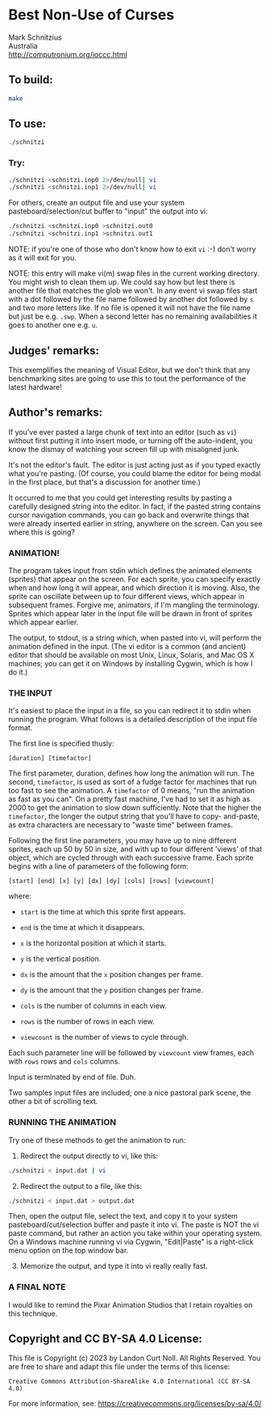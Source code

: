 # Best Non-Use of Curses

Mark Schnitzius\
Australia\
<http://computronium.org/ioccc.html>


## To build:

```sh
make
```


## To use:

```sh
./schnitzi
```


### Try:

```sh
./schnitzi <schnitzi.inp0 2>/dev/null| vi
./schnitzi <schnitzi.inp1 2>/dev/null| vi
```

For others, create an output file and use your system
pasteboard/selection/cut buffer to "input" the output into vi:

```sh
./schnitzi <schnitzi.inp0 >schnitzi.out0
./schnitzi <schnitzi.inp1 >schnitzi.out1
```

NOTE: if you're one of those who don't know how to exit `vi` :-) don't worry as
it will exit for you.

NOTE: this entry will make vi(m) swap files in the current working directory.
You might wish to clean them up. We could say how but lest there is another file
that matches the glob we won't. In any event vi swap files start with a dot
followed by the file name followed by another dot followed by `s` and two more
letters like. If no file is opened it will not have the file name but just be
e.g. `.swp`. When a second letter has no remaining availabilities it goes to
another one e.g. `u`.


## Judges' remarks:

This exemplifies the meaning of Visual Editor, but we don't think
that any benchmarking sites are going to use this to tout the
performance of the latest hardware!


## Author's remarks:

If you've ever pasted a large chunk of text into an editor (such as
`vi`) without first putting it into insert mode, or turning off
the auto-indent, you know the dismay of watching your screen fill
up with misaligned junk.

It's not the editor's fault.  The editor is just acting just as if
you typed exactly what you're pasting.  (Of course, you could blame
the editor for being modal in the first place, but that's a
discussion for another time.)

It occurred to me that you could get interesting results by pasting
a carefully designed string into the editor.  In fact, if the pasted
string contains cursor navigation commands, you can go back and
overwrite things that were already inserted earlier in string,
anywhere on the screen.  Can you see where this is going?

### ANIMATION!

The program takes input from stdin which defines the animated
elements (sprites) that appear on the screen.  For each sprite,
you can specify exactly when and how long it will appear, and which
direction it is moving.  Also, the sprite can oscillate between
up to four different views, which appear in subsequent frames.
Forgive me, animators, if I'm mangling the terminology.  Sprites
which appear later in the input file will be drawn in front of
sprites which appear earlier.

The output, to stdout, is a string which, when pasted into vi, will
perform the animation defined in the input. (The vi editor is a
common (and ancient) editor that should be available on most Unix,
Linux, Solaris, and Mac OS X machines; you can get it on Windows
by installing Cygwin, which is how I do it.)

### THE INPUT

It's easiest to place the input in a file, so you can redirect it
to stdin when running the program.  What follows is a detailed
description of the input file format.

The first line is specified thusly:

```
[duration] [timefactor]
```

The first parameter, duration, defines how long the animation will run.  The
second, `timefactor`, is used as sort of a fudge factor for machines that run
too fast to see the animation.  A `timefactor` of 0 means, "run the animation as
fast as you can".  On a pretty fast machine, I've had to set it as high as 2000
to get the animation to slow down sufficiently.  Note that the higher the
`timefactor`, the longer the output string that you'll have to copy- and-paste,
as extra characters are necessary to "waste time" between frames.

Following the first line parameters, you may have up to nine
different sprites, each up 50 by 50 in size, and with up to four
different 'views' of that object, which are cycled through with
each successive frame.  Each sprite begins with a line of parameters
of the following form:

```
[start] [end] [x] [y] [dx] [dy] [cols] [rows] [viewcount]
```

where:

- `start` is the time at which this sprite first appears.

- `end` is the time at which it disappears.

- `x` is the horizontal position at which it starts.

- `y` is the vertical position.

- `dx` is the amount that the `x` position changes per frame.

- `dy` is the amount that the `y` position changes per frame.

- `cols` is the number of columns in each view.

- `rows` is the number of rows in each view.

- `viewcount` is the number of views to cycle through.

Each such parameter line will be followed by `viewcount`
view frames, each with `rows` rows and `cols` columns.

Input is terminated by end of file.  Duh.

Two samples input files are included; one a nice pastoral park
scene, the other a bit of scrolling text.

### RUNNING THE ANIMATION

Try one of these methods to get the animation to run:

1.  Redirect the output directly to vi, like this:

```sh
./schnitzi < input.dat | vi
```

2.  Redirect the output to a file, like this:

```sh
./schnitzi < input.dat > output.dat
```

Then, open the output file, select the text, and copy it
to your system pasteboard/cut/selection buffer and paste
it into vi.  The paste is NOT the vi paste command, but
rather an action you take within your operating system.
On a Windows machine running vi via Cygwin, "Edit|Paste"
is a right-click menu option on the top window bar.

3.  Memorize the output, and type it into vi really really fast.

### A FINAL NOTE

I would like to remind the Pixar Animation Studios that I retain
royalties on this technique.


## Copyright and CC BY-SA 4.0 License:

This file is Copyright (c) 2023 by Landon Curt Noll.  All Rights Reserved.
You are free to share and adapt this file under the terms of this license:

    Creative Commons Attribution-ShareAlike 4.0 International (CC BY-SA 4.0)

For more information, see: https://creativecommons.org/licenses/by-sa/4.0/
